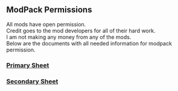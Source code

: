 ## ModPack Permissions
All mods have open permission.<br>
Credit goes to the mod developers for all of their hard work.<br>
I am not making any money from any of the mods.<br>
Below are the documents with all needed information for modpack permission.

### [Primary Sheet](https://onedrive.live.com/view.aspx?resid=96628E67B4C51B81!161&ithint=file%2cxlsx&app=Excel&authkey=!APQ4QtFrBqa1HwM)

### [Secondary Sheet](https://docs.google.com/spreadsheets/d/1TRa8HzESQhFrdpkro6MrVzodMxO-8LeS_pFCPPeU5x0)
